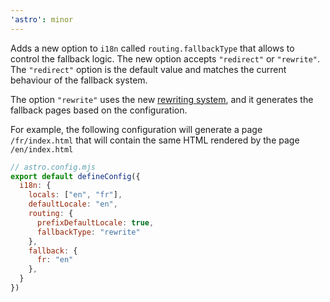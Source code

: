 ```yaml
---
'astro': minor
---
```


Adds a new option to `i18n` called `routing.fallbackType` that allows to control the fallback logic. The new option accepts
`"redirect"` or `"rewrite"`. The `"redirect"` option is the default value and matches the current behaviour of the fallback system.

The option `"rewrite"` uses the new [rewriting system](https://docs.astro.build/en/guides/routing/#rewrites), and it generates
the fallback pages based on the configuration.

For example, the following configuration will generate a page `/fr/index.html` that will contain the same HTML rendered by the page `/en/index.html`

```js
// astro.config.mjs
export default defineConfig({
  i18n: {
    locals: ["en", "fr"],
    defaultLocale: "en",
    routing: {
      prefixDefaultLocale: true,
      fallbackType: "rewrite"
    },
    fallback: {
      fr: "en"
    },
  }
})
```


